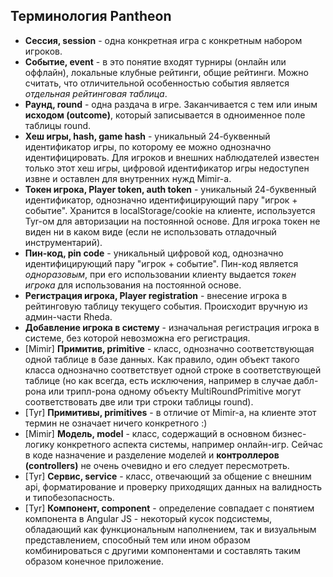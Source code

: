 ## Терминология Pantheon

- **Сессия, session** - одна конкретная игра с конкретным набором игроков.
- **Событие, event** - в это понятие входят турниры (онлайн или оффлайн), 
локальные клубные рейтинги, общие рейтинги. Можно считать, что отличительной
особенностью события является _отдельная рейтинговая таблица_.
- **Раунд, round** - одна раздача в игре. Заканчивается с тем или иным 
**исходом (outcome)**, который записывается в одноименное поле таблицы round.
- **Хеш игры, hash, game hash** - уникальный 24-буквенный идентификатор игры,
по которому ее можно однозначно идентифицировать. Для игроков и внешних наблюдателей
известен только этот хеш игры, цифровой идентификатор игры недоступен извне и
оставлен для внутренних нужд Mimir-а.
- **Токен игрока, Player token, auth token** - уникальный 24-буквенный идентификатор,
однозначно идентифицирующий пару "игрок + событие". Хранится в localStorage/cookie на
клиенте, используется Tyr-ом для авторизации на постоянной основе. Для игрока
токен не виден ни в каком виде (если не использовать отладочный инструментарий).
- **Пин-код, pin code** - уникальный цифровой код, однозначно идентифицирующий
пару "игрок + событие". Пин-код является _одноразовым_, при его использовании
клиенту выдается _токен игрока_ для использования на постоянной основе.
- **Регистрация игрока, Player registration** - внесение игрока в рейтинговую таблицу
текущего события. Происходит вручную из админ-части Rheda.
- **Добавление игрока в систему** - изначальная регистрация игрока в системе,
без которой невозможна его регистрация.
- [Mimir] **Примитив, primitive** - класс, однозначно соответствующая одной таблице
в базе данных. Как правило, один объект такого класса однозначно соответствует
одной строке в соответствующей таблице (но как всегда, есть исключения, например
в случае дабл-рона или трипл-рона одному объекту MultiRoundPrimitive могут 
соответствовать две или три строки таблицы round).
- [Tyr] **Примитивы, primitives** - в отличие от Mimir-а, на клиенте этот термин
не означает ничего конкретного :) 
- [Mimir] **Модель, model** - класс, содержащий в основном бизнес-логику конкретного
аспекта системы, например онлайн-игр. Сейчас в коде назначение и разделение моделей
и **контроллеров (controllers)** не очень очевидно и его следует пересмотреть.
- [Tyr] **Сервис, service** - класс, отвечающий за общение с внешним api, форматирование
и проверку приходящих данных на валидность и типобезопасность.
- [Tyr] **Компонент, component** - определение совпадает с понятием компонента в
Angular JS - некоторый кусок подсистемы, обладающий как функциональным наполнением,
так и визуальным представлением, способный тем или ином образом комбинироваться с
другими компонентами и составлять таким образом конечное приложение.

